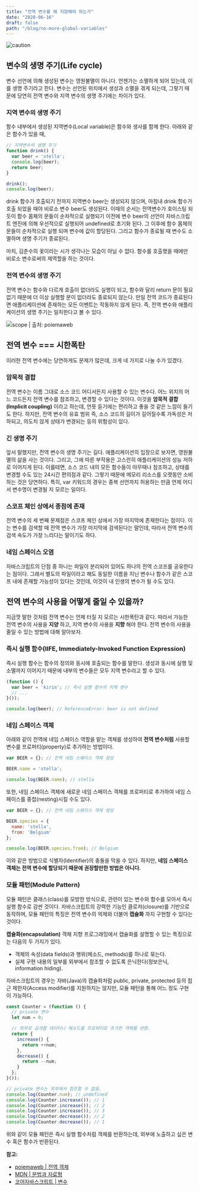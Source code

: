 ```yaml
---
title: "전역 변수를 왜 지양해야 하는가"
date: "2020-06-16"
draft: false
path: "/blog/no-more-global-variables"
---
```


![caution](https://images.unsplash.com/photo-1512621387945-efb0d554f388?ixlib=rb-1.2.1&ixid=eyJhcHBfaWQiOjEyMDd9&auto=format&fit=crop&w=1400&q=60)

## 변수의 생명 주기(Life cycle)
변수 선언에 의해 생성된 변수는 영원불멸이 아니다. 언젠가는 소멸하게 되어 있는데, 이를 생명 주기라고 한다. 
변수는 선언된 위치에서 생성과 소멸을 겪게 되는데, 그렇기 때문에 당연히 전역 변수와 지역 변수의 생명 주기에는 차이가 있다.

### 지역 변수의 생명 주기
함수 내부에서 생성된 지역변수(Local variable)은 함수와 생사를 함께 한다. 아래와 같은 함수가 있을 때,

```js
// 지역변수의 생명 주기
function drink() {
  var beer = 'stella';
  console.log(beer);
  return beer;
}

drink();
console.log(beer);
```

drink 함수가 호출되기 전까지 지역변수 beer는 생성되지 않으며, 마침내 drink 함수가 호출 되었을 때야 비로소 변수 beer도 생성된다. 이때의 순서는 전역변수가 호이스팅 되듯이 함수 몸체의 문들이 순차적으로 실행되기 이전에 변수 beer의 선언이 자바스크립트 엔진에 의해 우선적으로 실행되어 undefined로 초기화 된다. 그 이후에 함수 몸체의 문들이 순차적으로 실행 되며 변수에 값이 할당된다. 그리고 함수가 종료될 때 변수도 소멸하며 생명 주기가 종료된다.

마치, 김춘수의 꽃이라는 시가 생각나는 모습이 아닐 수 없다. 함수를 호출했을 때에만 비로소 변수로써의 제역할을 하는 것이다.

### 전역 변수의 생명 주기
전역 변수는 함수와 다르게 호출이 없더라도 실행이 되고, 함수와 달리 return 문이 필요 없기 때문에 더 이상 실행할 문이 없더라도 종료되지 않는다. 만일 전역 코드가 종료된다면 애플리케이션에 존재하는 모든 이벤트는 작동하지 않게 된다. 즉, 전역 변수와 애플리케이션의 생명 주기는 일치한다고 볼 수 있다.

![scope | 출처: poiemaweb](https://poiemaweb.com/assets/fs-images/13-2.png)


## 전역 변수 === 시한폭탄
이러한 전역 변수에는 당연하게도 문제가 많은데, 크게 네 가지로 나눌 수가 있겠다.

### 암묵적 결합
전역 변수는 이름 그대로 소스 코드 어디서든지 사용할 수 있는 변수다. 어느 위치의 어느 코드든지 전역 변수를 참조하고, 변경할 수 있다는 것이다. 이것을 **암묵적 결합(Implicit coupling)** 이라고 하는데, 언뜻 듣기에는 편리하고 좋을 것 같은 느낌이 들기도 한다. 하지만, 전역 변수의 유효 범위 즉, 소스 코드의 길이가 길어질수록 가독성은 저하되고, 의도치 않게 상태가 변경되는 등의 위험성이 있다. 

### 긴 생명 주기
앞서 말했지만, 전역 변수의 생명 주기는 길다. 애플리케이션의 입장으로 보자면, 영원불멸의 삶을 사는 것이다. 그리고, 그에 따른 부작용은 고스란히 애플리케이션의 성능 저하로 이어지게 된다. 이를테면, 소스 코드 내의 모든 함수들이 아무때나 참조하고, 상태를 변경할 수도 있는 24시간 편의점과 같다. 그렇기 때문에 메모리 리소스를 오랫동안 소비하는 것은 당연하다. 특히, var 키워드의 경우는 중복 선언까지 허용하는 만큼 언제 어디서 변수명이 변경될 지 모르는 일이다.

### 스코프 체인 상에서 종점에 존재
전역 변수의 세 번째 문제점은 스코프 체인 상에서 가장 마지막에 존재한다는 점이다. 이는 변수를 검색할 때 전역 변수가 가장 마지막에 검색된다는 말인데, 따라서 전역 변수의 검색 속도가 가장 느리다는 말이기도 하다.

### 네임 스페이스 오염
자바스크립트의 단점 중 하나는 파일이 분리되어 있어도 하나의 전역 스코프를 공유한다는 점이다. 그래서 별도의 파일이라고 해도 동일한 이름을 지닌 변수나 함수가 같은 스코프 내에 존재할 가능성이 있다는 것인데, 이것이 내 인생의 변수가 될 수도 있다.


## 전역 변수의 사용을 어떻게 줄일 수 있을까?
지금껏 말한 것처럼 전역 변수는 언제 터질 지 모르는 시한폭탄과 같다. 따라서 가능한 전역 변수의 사용을 **지양** 하고, 지역 변수의 사용을 **지향** 해야 한다.
전역 변수의 사용을 줄일 수 있는 방법에 대해 알아보자.

### 즉시 실행 함수(IIFE, Immediately-Invoked Function Expression)
즉시 실행 함수는 함수의 정의와 동시에 호출되는 함수를 말한다. 생성과 동시에 실행 및 소멸까지 이어지기 때문에 내부의 변수들은 모두 지역 변수라고 할 수 있다.

```js
(function () {
  var beer = 'kirin'; // 즉시 실행 함수의 지역 변수
  // ...
}());

console.log(beer); // ReferenceError: beer is not defined
```

### 네임 스페이스 객체
아래와 같이 전역에 네임 스페이스 역할을 맡는 객체를 생성하여 **전역 변수처럼** 사용할 변수를 프로퍼티(property)로 추가하는 방법이다.

```js
var BEER = {}; // 전역 네임 스페이스 객체 생성

BEER.name = 'stella';

console.log(BEER.name); // stella
```

또한, 네임 스페이스 객체에 새로운 네임 스페이스 객체를 프로퍼티로 추가하여 네임 스페이스를 중첩(nesting)시킬 수도 있다.

```js
var BEER = {}; // 전역 네임 스페이스 객체 생성

BEER.species = {
  name: 'stella',
  from: 'Belgium'
};

console.log(BEER.species.from); // Belgium
```

이와 같은 방법으로 식별자(Identifier)의 충돌을 막을 수 있다. 하지만, **네임 스페이스 객체는 전역 변수에 할당되기 때문에 권장할만한 방법은 아니다.**

### 모듈 패턴(Module Pattern)
모듈 패턴은 클래스(class)를 모방한 방식으로, 관련이 있는 변수와 함수를 모아서 즉시 실행 함수로 감싼 것이다. 자바스크립트의 강력한 기능인 클로저(closure)를 기반으로 동작하며, 모듈 패턴의 특징은 전역 변수의 억제와 더불어 **캡슐화** 까지 구현할 수 있다는 것이다.

**캡슐화(encapsulation)**
객체 지향 프로그래밍에서 캡슐화를 설명할 수 있는 특징으로는 다음의 두 가지가 있다.
  - 객체의 속성(data fields)과 행위(메소드, methods)를 하나로 묶는다.
  - 실제 구현 내용의 일부를 외부에서 참조할 수 없도록 은닉한다(정보은닉, information hiding).

자바스크립트의 경우는 자바(Java)의 캡슐화처럼 public, private, protected 등의 접근 제한자(Access modifier)를 지원하지는 않지만, 모듈 패턴을 통해 어느 정도 구현이 가능하다.

```js
const Counter = (function () {
  // private 변수
  let num = 0;

  // 외부로 공개할 데이터나 메소드를 프로퍼티로 추가한 객체를 반환.
  return {
    increase() {
      return ++num;
    },
    decrease() {
      return --num;
    }
  };
}());

// private 변수는 외부에서 참조할 수 없음.
console.log(Counter.num); // undefined
console.log(Counter.increase()); // 1
console.log(Counter.increase()); // 2
console.log(Counter.increase()); // 3
console.log(Counter.decrease()); // 2
console.log(Counter.decrease()); // 1
```

위와 같이 모듈 패턴은 즉시 실행 함수처럼 객체를 반환하는데, 외부에 노출하고 싶은 변수 혹은 함수가 반환된다.


**참고:**
  - [poiemaweb | 전역 객체](https://poiemaweb.com/js-global-object)
  - [MDN | 문법과 자료형](https://developer.mozilla.org/ko/docs/Web/JavaScript/Guide/Values,_variables,_and_literals)
  - [코어자바스크립트 | 변수](https://ko.javascript.info/variables)